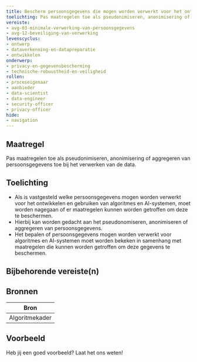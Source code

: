 ```yaml
---
title: Bescherm persoonsgegevens die mogen worden verwerkt voor het ontwikkelen en gebruiken van algoritmes en AI-systemen.
toelichting: Pas maatregelen toe als pseudonimiseren, anonimisering of aggregeren van persoonsgegevens bij het verwerken van de data. 
vereiste:
- avg-03-minimale-verwerking-van-persoonsgegevens
- avg-12-beveiliging-van-verwerking
levenscyclus:
- ontwerp
- dataverkenning-en-datapreparatie
- ontwikkelen
onderwerp:
- privacy-en-gegevensbescherming
- technische-robuustheid-en-veiligheid
rollen:
- proceseigenaar
- aanbieder
- data-scientist
- data-engineer
- security-officer
- privacy-officer
hide:
- navigation
---
```


<!-- tags -->
## Maatregel

Pas maatregelen toe als pseudonimiseren, anonimisering of aggregeren van persoonsgegevens toe bij het verwerken van de data. 

## Toelichting
- Als is vastgesteld welke persoonsgegevens mogen worden verwerkt voor het ontwikkelen en gebruiken van algoritmes en AI-systemen, moet worden nagegaan of er maatregelen kunnen worden getroffen om deze te beschermen.
- Hierbij kan worden gedacht aan het pseudonomiseren, anonimiseren of aggregeren van persoonsgegevens.
- Het bepalen of persoonsgegevens mogen worden verwerkt voor algoritmes en AI-systemen moet worden bekeken in samenhang met maatregelen die kunnen worden getroffen om deze gegevens te beschermen. 


## Bijbehorende vereiste(n)

<!-- list_vereisten_on_maatregelen_page -->

## Bronnen

| Bron                        |
|-----------------------------|
| Algoritmekader |

## Voorbeeld

Heb jij een goed voorbeeld? Laat het ons weten!

